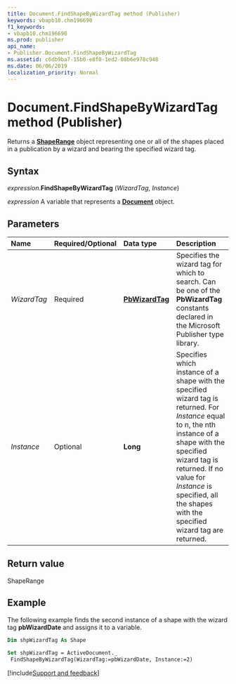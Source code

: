 ```yaml
---
title: Document.FindShapeByWizardTag method (Publisher)
keywords: vbapb10.chm196690
f1_keywords:
- vbapb10.chm196690
ms.prod: publisher
api_name:
- Publisher.Document.FindShapeByWizardTag
ms.assetid: c6db9ba7-15b0-e8f0-1ed2-08b6e978c948
ms.date: 06/06/2019
localization_priority: Normal
---
```



# Document.FindShapeByWizardTag method (Publisher)

Returns a **[ShapeRange](publisher.shaperange.md)** object representing one or all of the shapes placed in a publication by a wizard and bearing the specified wizard tag.


## Syntax

_expression_.**FindShapeByWizardTag** (_WizardTag_, _Instance_)

_expression_ A variable that represents a **[Document](Publisher.Document.md)** object.


## Parameters

|Name|Required/Optional|Data type|Description|
|:-----|:-----|:-----|:-----|
|_WizardTag_ |Required| **[PbWizardTag](Publisher.PbWizardTag.md)** |Specifies the wizard tag for which to search. Can be one of the **PbWizardTag** constants declared in the Microsoft Publisher type library.|
|_Instance_ |Optional| **Long**|Specifies which instance of a shape with the specified wizard tag is returned. For _Instance_ equal to n, the nth instance of a shape with the specified wizard tag is returned. If no value for _Instance_ is specified, all the shapes with the specified wizard tag are returned.|

## Return value

ShapeRange


## Example

The following example finds the second instance of a shape with the wizard tag **pbWizardDate** and assigns it to a variable.

```vb
Dim shpWizardTag As Shape 
 
Set shpWizardTag = ActiveDocument._ 
 FindShapeByWizardTag(WizardTag:=pbWizardDate, Instance:=2)
```

[!include[Support and feedback](~/includes/feedback-boilerplate.md)]